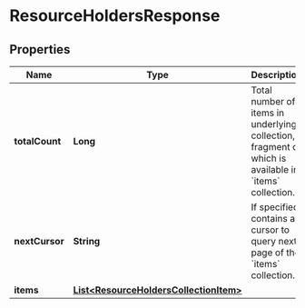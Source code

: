 

# ResourceHoldersResponse


## Properties

| Name | Type | Description | Notes |
|------------ | ------------- | ------------- | -------------|
|**totalCount** | **Long** | Total number of items in underlying collection, fragment of which is available in &#x60;items&#x60; collection. |  [optional] |
|**nextCursor** | **String** | If specified, contains a cursor to query next page of the &#x60;items&#x60; collection. |  [optional] |
|**items** | [**List&lt;ResourceHoldersCollectionItem&gt;**](ResourceHoldersCollectionItem.md) |  |  |



